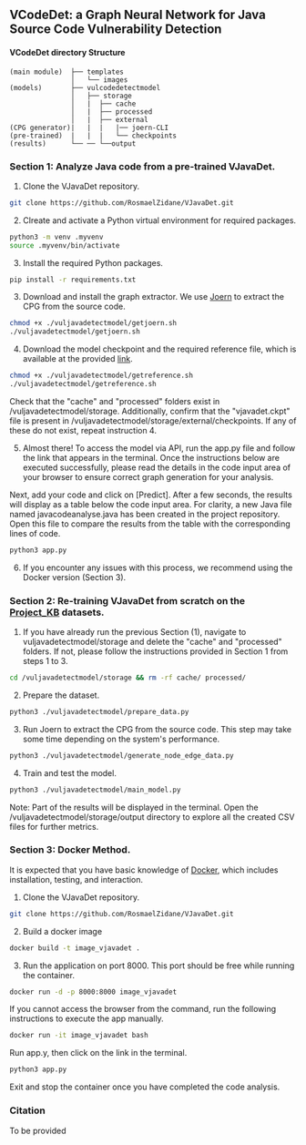 
## VCodeDet: a Graph Neural Network for Java Source Code Vulnerability Detection


#### VCodeDet directory Structure
```dir
(main module)  ├── templates
               │   └── images
(models)       ├── vulcodedetectmodel
               │   ├── storage
               │   |  ├── cache
               │   |  ├── processed
               │   |  ├── external
(CPG generator)|   |  |   |── joern-CLI
(pre-trained)  |   |  |   └── checkpoints
(results)      └── ── └──output     
```

### Section 1: Analyze Java code from a pre-trained VJavaDet.

1. Clone the VJavaDet repository.

```bash
git clone https://github.com/RosmaelZidane/VJavaDet.git
```
2. Clreate and activate a Python virtual environment for required packages.

```bash
python3 -m venv .myvenv
source .myvenv/bin/activate
```
3. Install the required Python packages.

```bash
pip install -r requirements.txt
```
3. Download and install the graph extractor. We use [Joern](https://joern.io/) to extract the CPG from the source code.
```bash
chmod +x ./vuljavadetectmodel/getjoern.sh
./vuljavadetectmodel/getjoern.sh
```
4. Download the model checkpoint and the required reference file, which is available at the provided [link](https://drive.google.com/drive/folders/10_MjuMhxd_hCROWWzdl7aCdSeQUToM4-?usp=sharing).
```bash
chmod +x ./vuljavadetectmodel/getreference.sh
./vuljavadetectmodel/getreference.sh
```
Check that the "cache" and "processed" folders exist in /vuljavadetectmodel/storage. Additionally, confirm that the "vjavadet.ckpt" file is present in /vuljavadetectmodel/storage/external/checkpoints. If any of these do not exist, repeat instruction 4.

5. Almost there! To access the model via API, run the app.py file and follow the link that appears in the terminal. Once the instructions below are executed successfully, please read the details in the code input area of your browser to ensure correct graph generation for your analysis.

Next, add your code and click on [Predict]. After a few seconds, the results will display as a table below the code input area. For clarity, a new Java file named javacodeanalyse.java has been created in the project repository. Open this file to compare the results from the table with the corresponding lines of code.

```bash
python3 app.py
```

6. If you encounter any issues with this process, we recommend using the Docker version (Section 3).

### Section 2: Re-training VJavaDet from scratch on the [Project_KB](https://github.com/SAP/project-kb.git) datasets.

1. If you have already run the previous Section (1), navigate to vuljavadetectmodel/storage and delete the "cache" and "processed" folders. If not, please follow the instructions provided in Section 1 from steps 1 to 3.
```bash
cd /vuljavadetectmodel/storage && rm -rf cache/ processed/
```
2. Prepare the dataset. 
```bash
python3 ./vuljavadetectmodel/prepare_data.py
```
3. Run Joern to extract the CPG from the source code. This step may take some time depending on the system's performance.
```bash
python3 ./vuljavadetectmodel/generate_node_edge_data.py
```
4. Train and test the model.
```bash
python3 ./vuljavadetectmodel/main_model.py
```

Note: Part of the results will be displayed in the terminal. Open the /vuljavadetectmodel/storage/output directory to explore all the created CSV files for further metrics.


### Section 3: Docker Method.

It is expected that you have basic knowledge of [Docker](https://docs.docker.com/install/), which includes installation, testing, and interaction.


1. Clone the VJavaDet repository.

```bash
git clone https://github.com/RosmaelZidane/VJavaDet.git
```
2. Build a docker image
```bash
docker build -t image_vjavadet .
```
3. Run the application on port 8000. This port should be free while running the container.
```bash
docker run -d -p 8000:8000 image_vjavadet
```

If you cannot access the browser from the command, run the following instructions to execute the app manually.

```bash
docker run -it image_vjavadet bash
```
Run app.y, then click on the link in the terminal.
```bash
python3 app.py
```
Exit and stop the container once you have completed the code analysis.

### Citation

To be provided
